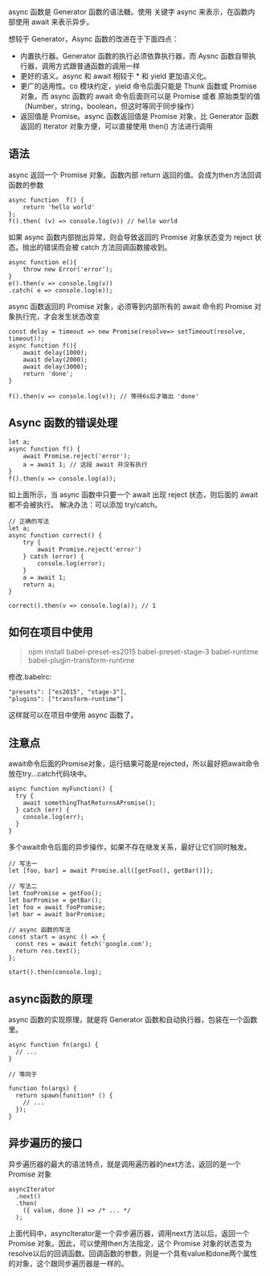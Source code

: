 async 函数是 Generator 函数的语法糖。使用 关键字 async 来表示，在函数内部使用 await 来表示异步。

想较于 Generator，Async 函数的改进在于下面四点：

* 内置执行器。Generator 函数的执行必须依靠执行器，而 Aysnc 函数自带执行器，调用方式跟普通函数的调用一样
* 更好的语义。async 和 await 相较于 * 和 yield 更加语义化。
* 更广的适用性。co 模块约定，yield 命令后面只能是 Thunk 函数或 Promise对象。而 async 函数的 await 命令后面则可以是 Promise 或者 原始类型的值（Number，string，boolean，但这时等同于同步操作）
* 返回值是 Promise。async 函数返回值是 Promise 对象，比 Generator 函数返回的 Iterator 对象方便，可以直接使用 then() 方法进行调用

## 语法
async 返回一个 Promise 对象。函数内部 return 返回的值。会成为then方法回调函数的参数
```
async function  f() {
    return 'hello world'
};
f().then( (v) => console.log(v)) // hello world
```
如果 async 函数内部抛出异常，则会导致返回的 Promise 对象状态变为 reject 状态。抛出的错误而会被 catch 方法回调函数接收到。
```
async function e(){
    throw new Error('error');
}
e().then(v => console.log(v))
.catch( e => console.log(e));
```
async 函数返回的 Promise 对象，必须等到内部所有的 await 命令的 Promise 对象执行完，才会发生状态改变
```
const delay = timeout => new Promise(resolve=> setTimeout(resolve, timeout));
async function f(){
    await delay(1000);
    await delay(2000);
    await delay(3000);
    return 'done';
}

f().then(v => console.log(v)); // 等待6s后才输出 'done'
```
## Async 函数的错误处理
```
let a;
async function f() {
    await Promise.reject('error');
    a = await 1; // 这段 await 并没有执行
}
f().then(v => console.log(a));
```
如上面所示，当 async 函数中只要一个 await 出现 reject 状态，则后面的 await 都不会被执行。
解决办法：可以添加 try/catch。
```
// 正确的写法
let a;
async function correct() {
    try {
        await Promise.reject('error')
    } catch (error) {
        console.log(error);
    }
    a = await 1;
    return a;
}

correct().then(v => console.log(a)); // 1
```
## 如何在项目中使用
> npm install babel-preset-es2015 babel-preset-stage-3 babel-runtime babel-plugin-transform-runtime

修改.babelrc:
```
"presets": ["es2015", "stage-3"],
"plugins": ["transform-runtime"]
```
这样就可以在项目中使用 async 函数了。

## 注意点
await命令后面的Promise对象，运行结果可能是rejected，所以最好把await命令放在try...catch代码块中。
```
async function myFunction() {
  try {
    await somethingThatReturnsAPromise();
  } catch (err) {
    console.log(err);
  }
}
```
多个await命令后面的异步操作，如果不存在继发关系，最好让它们同时触发。
```
// 写法一
let [foo, bar] = await Promise.all([getFoo(), getBar()]);

// 写法二
let fooPromise = getFoo();
let barPromise = getBar();
let foo = await fooPromise;
let bar = await barPromise;
```
```
// async 函数的写法
const start = async () => {
  const res = await fetch('google.com');
  return res.text();
};

start().then(console.log);
```
## async函数的原理
async 函数的实现原理，就是将 Generator 函数和自动执行器，包装在一个函数里。
```
async function fn(args) {
  // ...
}

// 等同于

function fn(args) {
  return spawn(function* () {
    // ...
  });
}
```
## 异步遍历的接口
异步遍历器的最大的语法特点，就是调用遍历器的next方法，返回的是一个 Promise 对象
```
asyncIterator
  .next()
  .then(
    ({ value, done }) => /* ... */
  );
```
上面代码中，asyncIterator是一个异步遍历器，调用next方法以后，返回一个 Promise 对象。因此，可以使用then方法指定，这个 Promise 对象的状态变为resolve以后的回调函数。回调函数的参数，则是一个具有value和done两个属性的对象，这个跟同步遍历器是一样的。